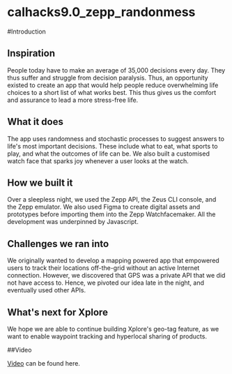# calhacks9.0_zepp_randonmess

#Introduction

## Inspiration
People today have to make an average of 35,000 decisions every day. They thus suffer and struggle from decision paralysis. Thus, an opportunity existed to create an app that would help people reduce overwhelming life choices to a short list of what works best. This thus gives us the comfort and assurance to lead a more stress-free life. 

## What it does
The app uses randomness and stochastic processes to suggest answers to life's most important decisions. These include what to eat, what sports to play, and what the outcomes of life can be.  We also built a customised watch face that sparks joy whenever a user looks at the watch.

## How we built it
Over a sleepless night, we used the Zepp API, the Zeus CLI console, and the Zepp emulator. We also used Figma to create digital assets and prototypes before importing them into the Zepp Watchfacemaker. All the development was underpinned by Javascript. 

## Challenges we ran into
We originally wanted to develop a mapping powered app that empowered users to track their locations off-the-grid without an active Internet connection. However, we discovered that GPS was a private API that we did not have access to. Hence, we pivoted our idea late in the night, and eventually used other APIs.
 
## What's next for Xplore
We hope we are able to continue building Xplore's geo-tag feature, as we want to enable waypoint tracking and hyperlocal sharing of products. 

##Video
<p><a href="https://youtu.be/sbEjGK0KBLI">Video</a> can be found here.</p>
